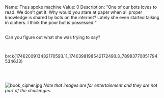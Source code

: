 Name: Thus spoke machine
Value: 0
Description: "One of our bots loves to read. We don't get it. Why would you stare at paper when all proper knowledge is shared by bots on the internet? Lately she even started talking in ciphers. I think the poor bot is possessed!"
<br><br>

Can you figure out what she was trying to say?

<br>

brck{1746200913432170593.11_1740398198542172490.3_789837700517945346.13}

<br><br>

![book_cipher.jpg](/files/541ef09325cdaf94c96e1aeaa34b9aac/book_cipher.jpg)
*Note that images are for entertainment and they are not part of the challenges.*
